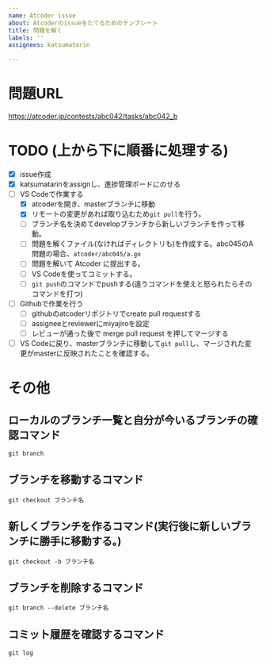 ```yaml
---
name: Atcoder issue
about: Atcoderのissueをたてるためのテンプレート
title: 問題を解く
labels: ''
assignees: katsumatarin

---
```


# 問題URL
<!-- ここにAtcoderの問題URLを貼り付ける -->
https://atcoder.jp/contests/abc042/tasks/abc042_b

# TODO (上から下に順番に処理する)
- [x] issue作成
- [x] katsumatarinをassignし、進捗管理ボードにのせる
- [ ] VS Codeで作業する
  - [x] atcoderを開き、masterブランチに移動
  - [x] リモートの変更があれば取り込むため`git pull`を行う。
  - [ ] ブランチ名を決めてdevelopブランチから新しいブランチを作って移動。
  - [ ] 問題を解くファイル(なければディレクトリも)を作成する。abc045のA問題の場合、`atcoder/abc045/a.go`
  - [ ] 問題を解いて Atcoder に提出する。
  - [ ] VS Codeを使ってコミットする。
  - [ ] `git push`のコマンドでpushする(違うコマンドを使えと怒られたらそのコマンドを打つ)
- [ ] Githubで作業を行う
  - [ ] githubのatcoderリポジトリでcreate pull requestする
  - [ ] assigneeとreviewerにmiyajiroを設定
  - [ ] レビューが通った後で merge pull request を押してマージする
- [ ] VS Codeに戻り、masterブランチに移動して`git pull`し、マージされた変更がmasterに反映されたことを確認する。

# その他
## ローカルのブランチ一覧と自分が今いるブランチの確認コマンド
`git branch`

## ブランチを移動するコマンド
`git checkout ブランチ名`

## 新しくブランチを作るコマンド(実行後に新しいブランチに勝手に移動する。)
`git checkout -b ブランチ名`

## ブランチを削除するコマンド
`git branch --delete ブランチ名`

## コミット履歴を確認するコマンド
`git log`
